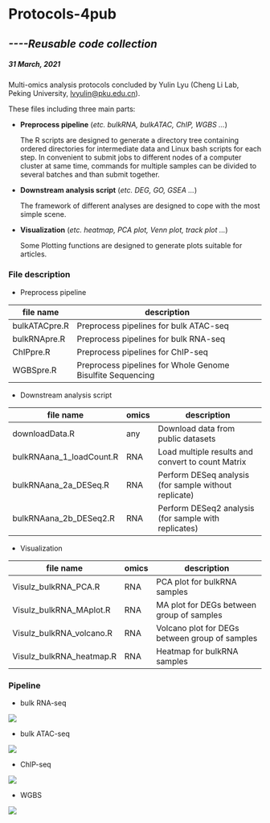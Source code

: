 # **Protocols-4pub**

## *----Reusable code collection*

##### 31 March, 2021

Multi-omics analysis protocols concluded by Yulin Lyu (Cheng Li Lab, Peking University, <lvyulin@pku.edu.cn>).

These files including three main parts:

- **Preprocess pipeline** (*etc. bulkRNA, bulkATAC, ChIP, WGBS ...*)

	The R scripts are designed to generate a directory tree containing ordered directories for intermediate data and Linux bash scripts for each step.
	In convenient to submit jobs to different nodes of a computer cluster at same time, commands for multiple samples can be divided to several batches and than submit together.

- **Downstream analysis script** (*etc. DEG, GO, GSEA ...*)

	The framework of different analyses are designed to cope with the most simple scene.

- **Visualization** (*etc. heatmap, PCA plot, Venn plot, track plot ...*)

	Some Plotting functions are designed to generate plots suitable for articles.

### File description

- Preprocess pipeline

| file name     | description                                                |
| ------------- | ---------------------------------------------------------- |
| bulkATACpre.R | Preprocess pipelines for bulk ATAC-seq                     |
| bulkRNApre.R  | Preprocess pipelines for bulk RNA-seq                      |
| ChIPpre.R     | Preprocess pipelines for ChIP-seq                          |
| WGBSpre.R     | Preprocess pipelines for Whole Genome Bisulfite Sequencing |

- Downstream analysis script

| file name                | omics | description                                           |
| ------------------------ | ----- | ----------------------------------------------------- |
| downloadData.R           | any   | Download data from public datasets                    |
| bulkRNAana_1_loadCount.R | RNA   | Load multiple results and convert to count Matrix     |
| bulkRNAana_2a_DESeq.R    | RNA   | Perform DESeq analysis (for sample without replicate) |
| bulkRNAana_2b_DESeq2.R   | RNA   | Perform DESeq2 analysis (for sample with replicates)  |

- Visualization

| file name                | omics | description                                    |
| ------------------------ | ----- | ---------------------------------------------- |
| Visulz_bulkRNA_PCA.R     | RNA   | PCA plot for bulkRNA samples                   |
| Visulz_bulkRNA_MAplot.R  | RNA   | MA plot for DEGs between group of samples      |
| Visulz_bulkRNA_volcano.R | RNA   | Volcano plot for DEGs between group of samples |
| Visulz_bulkRNA_heatmap.R | RNA   | Heatmap for bulkRNA samples                    |

### Pipeline

- bulk RNA-seq

<img src="mermaidPlot\bulkRNApre.svg" align=center>

- bulk ATAC-seq

<img src="mermaidPlot\bulkATACpre.svg" align=center>

- ChIP-seq

<img src="mermaidPlot\ChIPpre.svg" align=center>

- WGBS

<img src="mermaidPlot\WGBSpre.svg" align=center>


